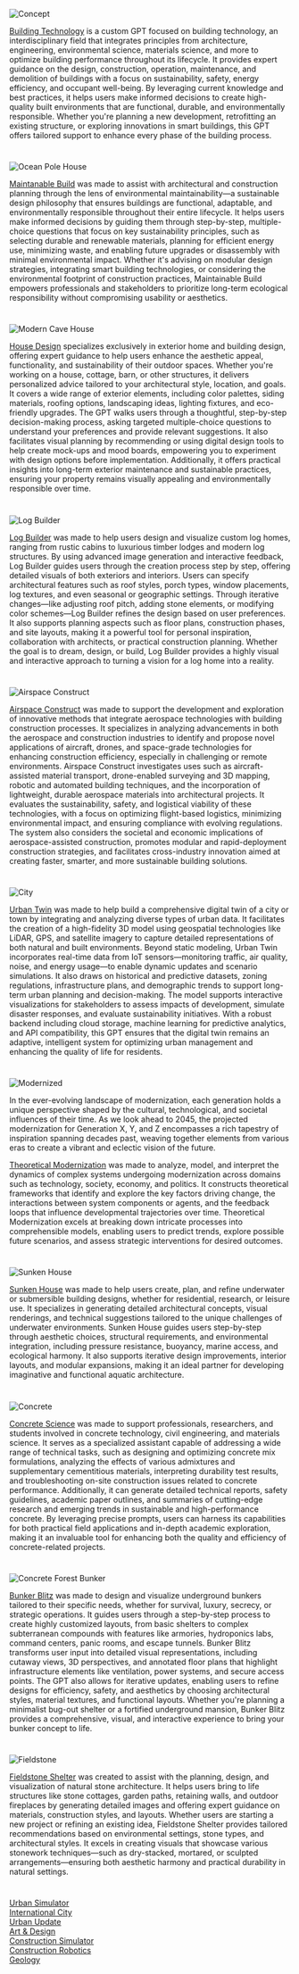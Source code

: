 ![Concept](https://github.com/user-attachments/assets/d6b39906-497a-4bc8-8ba3-ab61718032dd)

[Building Technology](https://chatgpt.com/g/g-6836a31d23cc8191816abb2e09cc7e00-building-technology) is a custom GPT focused on building technology, an interdisciplinary field that integrates principles from architecture, engineering, environmental science, materials science, and more to optimize building performance throughout its lifecycle. It provides expert guidance on the design, construction, operation, maintenance, and demolition of buildings with a focus on sustainability, safety, energy efficiency, and occupant well-being. By leveraging current knowledge and best practices, it helps users make informed decisions to create high-quality built environments that are functional, durable, and environmentally responsible. Whether you're planning a new development, retrofitting an existing structure, or exploring innovations in smart buildings, this GPT offers tailored support to enhance every phase of the building process.

#

![Ocean Pole House](https://github.com/user-attachments/assets/5f0c9c90-d1d1-4c9e-9c44-ea0eca26b303)

[Maintanable Build](https://chatgpt.com/g/g-68394d2f17b4819181f5497e87590420-maintainable-build) was made to assist with architectural and construction planning through the lens of environmental maintainability—a sustainable design philosophy that ensures buildings are functional, adaptable, and environmentally responsible throughout their entire lifecycle. It helps users make informed decisions by guiding them through step-by-step, multiple-choice questions that focus on key sustainability principles, such as selecting durable and renewable materials, planning for efficient energy use, minimizing waste, and enabling future upgrades or disassembly with minimal environmental impact. Whether it's advising on modular design strategies, integrating smart building technologies, or considering the environmental footprint of construction practices, Maintainable Build empowers professionals and stakeholders to prioritize long-term ecological responsibility without compromising usability or aesthetics.

#

![Modern Cave House](https://github.com/user-attachments/assets/8d059d76-a452-4e7c-b359-452c058ff4ba)

[House Design](https://chatgpt.com/g/g-WgXvQZZ5a-house-design) specializes exclusively in exterior home and building design, offering expert guidance to help users enhance the aesthetic appeal, functionality, and sustainability of their outdoor spaces. Whether you're working on a house, cottage, barn, or other structures, it delivers personalized advice tailored to your architectural style, location, and goals. It covers a wide range of exterior elements, including color palettes, siding materials, roofing options, landscaping ideas, lighting fixtures, and eco-friendly upgrades. The GPT walks users through a thoughtful, step-by-step decision-making process, asking targeted multiple-choice questions to understand your preferences and provide relevant suggestions. It also facilitates visual planning by recommending or using digital design tools to help create mock-ups and mood boards, empowering you to experiment with design options before implementation. Additionally, it offers practical insights into long-term exterior maintenance and sustainable practices, ensuring your property remains visually appealing and environmentally responsible over time.

#

![Log Builder](https://github.com/user-attachments/assets/ce1a3130-12df-4a8c-9466-15a0a1adfdd7)

[Log Builder](https://chatgpt.com/g/g-683b1058a75c8191a118e78b66fdc123-log-builder) was made to help users design and visualize custom log homes, ranging from rustic cabins to luxurious timber lodges and modern log structures. By using advanced image generation and interactive feedback, Log Builder guides users through the creation process step by step, offering detailed visuals of both exteriors and interiors. Users can specify architectural features such as roof styles, porch types, window placements, log textures, and even seasonal or geographic settings. Through iterative changes—like adjusting roof pitch, adding stone elements, or modifying color schemes—Log Builder refines the design based on user preferences. It also supports planning aspects such as floor plans, construction phases, and site layouts, making it a powerful tool for personal inspiration, collaboration with architects, or practical construction planning. Whether the goal is to dream, design, or build, Log Builder provides a highly visual and interactive approach to turning a vision for a log home into a reality.

#

![Airspace Construct](https://github.com/user-attachments/assets/4641665a-3fb8-4107-933e-d48cdabdf6f9)

[Airspace Construct](https://chatgpt.com/g/g-683b81fcea9481918b297ec04d41cc01-airspace-construct) was made to support the development and exploration of innovative methods that integrate aerospace technologies with building construction processes. It specializes in analyzing advancements in both the aerospace and construction industries to identify and propose novel applications of aircraft, drones, and space-grade technologies for enhancing construction efficiency, especially in challenging or remote environments. Airspace Construct investigates uses such as aircraft-assisted material transport, drone-enabled surveying and 3D mapping, robotic and automated building techniques, and the incorporation of lightweight, durable aerospace materials into architectural projects. It evaluates the sustainability, safety, and logistical viability of these technologies, with a focus on optimizing flight-based logistics, minimizing environmental impact, and ensuring compliance with evolving regulations. The system also considers the societal and economic implications of aerospace-assisted construction, promotes modular and rapid-deployment construction strategies, and facilitates cross-industry innovation aimed at creating faster, smarter, and more sustainable building solutions.

#

![City](https://github.com/user-attachments/assets/8711ed61-17e3-47f2-b6f8-5916b1b3aae1)

[Urban Twin](https://chatgpt.com/g/g-67aeecb1cf008191bfdc5922f73d8fc7-urban-twin) was made to help build a comprehensive digital twin of a city or town by integrating and analyzing diverse types of urban data. It facilitates the creation of a high-fidelity 3D model using geospatial technologies like LiDAR, GPS, and satellite imagery to capture detailed representations of both natural and built environments. Beyond static modeling, Urban Twin incorporates real-time data from IoT sensors—monitoring traffic, air quality, noise, and energy usage—to enable dynamic updates and scenario simulations. It also draws on historical and predictive datasets, zoning regulations, infrastructure plans, and demographic trends to support long-term urban planning and decision-making. The model supports interactive visualizations for stakeholders to assess impacts of development, simulate disaster responses, and evaluate sustainability initiatives. With a robust backend including cloud storage, machine learning for predictive analytics, and API compatibility, this GPT ensures that the digital twin remains an adaptive, intelligent system for optimizing urban management and enhancing the quality of life for residents.

#

![Modernized](https://github.com/user-attachments/assets/aa1538fa-f4c5-4c92-bfec-634e8e741fb4)

In the ever-evolving landscape of modernization, each generation holds a unique perspective shaped by the cultural, technological, and societal influences of their time. As we look ahead to 2045, the projected modernization for Generation X, Y, and Z encompasses a rich tapestry of inspiration spanning decades past, weaving together elements from various eras to create a vibrant and eclectic vision of the future.

[Theoretical Modernization](https://chatgpt.com/g/g-675fdc0e0774819195d966e03ae64403-theoretical-modernization) was made to analyze, model, and interpret the dynamics of complex systems undergoing modernization across domains such as technology, society, economy, and politics. It constructs theoretical frameworks that identify and explore the key factors driving change, the interactions between system components or agents, and the feedback loops that influence developmental trajectories over time. Theoretical Modernization excels at breaking down intricate processes into comprehensible models, enabling users to predict trends, explore possible future scenarios, and assess strategic interventions for desired outcomes.

#

![Sunken House](https://github.com/user-attachments/assets/74db960a-737f-431c-b674-a9a5076d9341)

[Sunken House]() was made to help users create, plan, and refine underwater or submersible building designs, whether for residential, research, or leisure use. It specializes in generating detailed architectural concepts, visual renderings, and technical suggestions tailored to the unique challenges of underwater environments. Sunken House guides users step-by-step through aesthetic choices, structural requirements, and environmental integration, including pressure resistance, buoyancy, marine access, and ecological harmony. It also supports iterative design improvements, interior layouts, and modular expansions, making it an ideal partner for developing imaginative and functional aquatic architecture.

#

![Concrete](https://github.com/user-attachments/assets/218c7e64-61dd-45e2-bc4e-2c3c7a18c4f4)

[Concrete Science](https://chatgpt.com/g/g-67650b3b43908191b086167d47fbd14f-concrete-science) was made to support professionals, researchers, and students involved in concrete technology, civil engineering, and materials science. It serves as a specialized assistant capable of addressing a wide range of technical tasks, such as designing and optimizing concrete mix formulations, analyzing the effects of various admixtures and supplementary cementitious materials, interpreting durability test results, and troubleshooting on-site construction issues related to concrete performance. Additionally, it can generate detailed technical reports, safety guidelines, academic paper outlines, and summaries of cutting-edge research and emerging trends in sustainable and high-performance concrete. By leveraging precise prompts, users can harness its capabilities for both practical field applications and in-depth academic exploration, making it an invaluable tool for enhancing both the quality and efficiency of concrete-related projects.

#

![Concrete Forest Bunker](https://github.com/user-attachments/assets/de8dd0ec-9a39-48ed-b6ca-830b5d449378)

[Bunker Blitz](https://chatgpt.com/g/g-683aca61ae0481919030bf7d5cb6bec6-bunker-blitz) was made to design and visualize underground bunkers tailored to their specific needs, whether for survival, luxury, secrecy, or strategic operations. It guides users through a step-by-step process to create highly customized layouts, from basic shelters to complex subterranean compounds with features like armories, hydroponics labs, command centers, panic rooms, and escape tunnels. Bunker Blitz transforms user input into detailed visual representations, including cutaway views, 3D perspectives, and annotated floor plans that highlight infrastructure elements like ventilation, power systems, and secure access points. The GPT also allows for iterative updates, enabling users to refine designs for efficiency, safety, and aesthetics by choosing architectural styles, material textures, and functional layouts. Whether you're planning a minimalist bug-out shelter or a fortified underground mansion, Bunker Blitz provides a comprehensive, visual, and interactive experience to bring your bunker concept to life.

#

![Fieldstone](https://github.com/user-attachments/assets/bd4d177c-4e96-4a76-8368-a56a0564200b)

[Fieldstone Shelter](https://chatgpt.com/g/g-683d453fd9308191b74db90c8bc815ac-fieldstone-shelter) was created to assist with the planning, design, and visualization of natural stone architecture. It helps users bring to life structures like stone cottages, garden paths, retaining walls, and outdoor fireplaces by generating detailed images and offering expert guidance on materials, construction styles, and layouts. Whether users are starting a new project or refining an existing idea, Fieldstone Shelter provides tailored recommendations based on environmental settings, stone types, and architectural styles. It excels in creating visuals that showcase various stonework techniques—such as dry-stacked, mortared, or sculpted arrangements—ensuring both aesthetic harmony and practical durability in natural settings.

#

[Urban Simulator](https://chat.openai.com/g/g-XQ2wkdcXL-urban-simulator)
<br>
[International City](https://chatgpt.com/g/g-67fa4b62ddac8191ab7486f760f2fae7-international-city)
<br>
[Urban Update](https://chat.openai.com/g/g-87Dl1RabQ-urban-update)
<br>
[Art & Design](https://github.com/sourceduty/Art_Design)
<br>
[Construction Simulator](https://chat.openai.com/g/g-HJGQpAmKa-construction-simulator)
<br>
[Construction Robotics](https://chatgpt.com/g/g-676b896b267c8191b886c0651ddb5890-construction-robotics)
<br>
[Geology](https://github.com/sourceduty/Geology)
